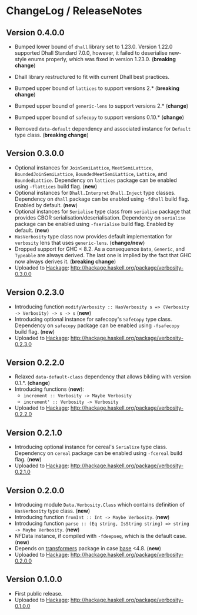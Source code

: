 # ChangeLog / ReleaseNotes


## Version 0.4.0.0

*   Bumped lower bound of `dhall` library set to 1.23.0.  Version 1.22.0
    supported Dhall Standard 7.0.0, however, it failed to deserialise new-style
    enums properly, which was fixed in version 1.23.0.  (**breaking change**)

*   Dhall library restructured to fit with current Dhall best practices.

*   Bumped upper bound of `lattices` to support versions 2.\* (**breaking
    change**)

*   Bumped upper bound of `generic-lens` to support versions 2.\* (**change**)

*   Bumped upper bound of `safecopy` to support versions 0.10.\* (**change**)

*   Removed `data-default` dependency and associated instance for `Default`
    type class. (**breaking change**)


## Version 0.3.0.0

* Optional instances for `JoinSemiLattice`, `MeetSemiLattice`,
  `BoundedJoinSemiLattice`, `BoundedMeetSemiLattice`, `Lattice`, and
  `BoundedLattice`. Dependency on `lattices` package can be enabled using
  `-flattices` build flag. (**new**)
* Optional instances for `Dhall.Interpret` `Dhall.Inject` type classes.
  Dependency on `dhall` package can be enabled using `-fdhall` build flag.
  Enabled by default. (**new**)
* Optional instances for `Serialise` type class from `serialise` package that
  provides CBOR serialisation/deserialisation.  Dependency on `serialise`
  package can be enabled using `-fserialise` build flag.  Enabled by default.
  (**new**)
* `HasVerbosity` type class now provides default implementation for `verbosity`
   lens that uses `generic-lens`. (**change/new**)
* Dropped support for GHC \< 8.2.  As a consequence `Data`, `Generic`, and
  `Typeable` are always derived.  The last one is implied by the fact that GHC
  now always derives it. (**breaking change**)
* Uploaded to [Hackage][]: <http://hackage.haskell.org/package/verbosity-0.3.0.0>


## Version 0.2.3.0

* Introducing function
  `modifyVerbosity :: HasVerbosity s => (Verbosity -> Verbosity) -> s -> s`
  (**new**)
* Introducing optional instance for safecopy's `SafeCopy` type class. Dependency
  on `safecopy` package can be enabled using `-fsafecopy` build flag. (**new**)
* Uploaded to [Hackage][]: <http://hackage.haskell.org/package/verbosity-0.2.3.0>


## Version 0.2.2.0

* Relaxed `data-default-class` dependency that allows bilding with version
  0.1.\*. (**change**)
* Introducing functions (**new**):
    * `increment :: Verbosity -> Maybe Verbosity`
    * `increment' :: Verbosity -> Verbosity`
* Uploaded to [Hackage][]: <http://hackage.haskell.org/package/verbosity-0.2.2.0>


## Version 0.2.1.0

* Introducing optional instance for cereal's `Serialize` type class. Dependency
  on `cereal` package can be enabled using `-fcereal` build flag. (**new**)
* Uploaded to [Hackage][]: <http://hackage.haskell.org/package/verbosity-0.2.1.0>


## Version 0.2.0.0

* Introducing module `Data.Verbosity.Class` which contains definition of
  `HasVerbosity` type class. (**new**)
* Introducing function `fromInt :: Int -> Maybe Verbosity`. (**new**)
* Introducing function
  `parse :: (Eq string, IsString string) => string -> Maybe Verbosity`. (**new**)
* NFData instance, if compiled with `-fdeepseq`, which is the default case.
  (**new**)
* Depends on [transformers][] package in case [base][] <4.8. (**new**)
* Uploaded to [Hackage][]: <http://hackage.haskell.org/package/verbosity-0.2.0.0>


## Version 0.1.0.0

* First public release.
* Uploaded to [Hackage][]: <http://hackage.haskell.org/package/verbosity-0.1.0.0>


[base]:
  http://hackage.haskell.org/package/base
  "base package on Hackage"
[Hackage]:
  http://hackage.haskell.org/
  "HackageDB (or just Hackage) is a collection of releases of Haskell packages."
[transformers]:
  http://hackage.haskell.org/package/transformers
  "transformers package on Hackage"
